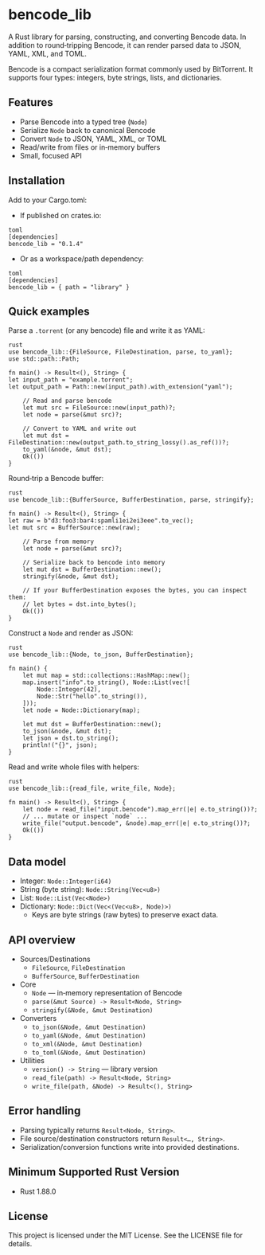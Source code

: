 # bencode_lib

A Rust library for parsing, constructing, and converting Bencode data. In addition to round‑tripping Bencode, it can
render parsed data to JSON, YAML, XML, and TOML.

Bencode is a compact serialization format commonly used by BitTorrent. It supports four types: integers, byte strings, lists, and dictionaries.

## Features

- Parse Bencode into a typed tree (`Node`)
- Serialize `Node` back to canonical Bencode
- Convert `Node` to JSON, YAML, XML, or TOML
- Read/write from files or in‑memory buffers
- Small, focused API

## Installation

Add to your Cargo.toml:

- If published on crates.io:
```
toml
[dependencies]
bencode_lib = "0.1.4"
```
- Or as a workspace/path dependency:
```
toml
[dependencies]
bencode_lib = { path = "library" }
```
## Quick examples

Parse a `.torrent` (or any bencode) file and write it as YAML:
```
rust
use bencode_lib::{FileSource, FileDestination, parse, to_yaml};
use std::path::Path;

fn main() -> Result<(), String> {
let input_path = "example.torrent";
let output_path = Path::new(input_path).with_extension("yaml");

    // Read and parse bencode
    let mut src = FileSource::new(input_path)?;
    let node = parse(&mut src)?;

    // Convert to YAML and write out
    let mut dst = FileDestination::new(output_path.to_string_lossy().as_ref())?;
    to_yaml(&node, &mut dst);
    Ok(())
}
```
Round‑trip a Bencode buffer:
```
rust
use bencode_lib::{BufferSource, BufferDestination, parse, stringify};

fn main() -> Result<(), String> {
let raw = b"d3:foo3:bar4:spamli1ei2ei3eee".to_vec();
let mut src = BufferSource::new(raw);

    // Parse from memory
    let node = parse(&mut src)?;

    // Serialize back to bencode into memory
    let mut dst = BufferDestination::new();
    stringify(&node, &mut dst);

    // If your BufferDestination exposes the bytes, you can inspect them:
    // let bytes = dst.into_bytes();
    Ok(())
}
```
Construct a `Node` and render as JSON:
```
rust
use bencode_lib::{Node, to_json, BufferDestination};

fn main() {
    let mut map = std::collections::HashMap::new();
    map.insert("info".to_string(), Node::List(vec![
        Node::Integer(42),
        Node::Str("hello".to_string()),
    ]));
    let node = Node::Dictionary(map);

    let mut dst = BufferDestination::new();
    to_json(&node, &mut dst);
    let json = dst.to_string();
    println!("{}", json);
}
```
Read and write whole files with helpers:
```
rust
use bencode_lib::{read_file, write_file, Node};

fn main() -> Result<(), String> {
    let node = read_file("input.bencode").map_err(|e| e.to_string())?;
    // ... mutate or inspect `node` ...
    write_file("output.bencode", &node).map_err(|e| e.to_string())?;
    Ok(())
}
```
## Data model

- Integer: `Node::Integer(i64)`
- String (byte string): `Node::String(Vec<u8>)`
- List: `Node::List(Vec<Node>)`
- Dictionary: `Node::Dict(Vec<(Vec<u8>, Node)>)`
  - Keys are byte strings (raw bytes) to preserve exact data.

## API overview

- Sources/Destinations
  - `FileSource`, `FileDestination`
  - `BufferSource`, `BufferDestination`
- Core
  - `Node` — in‑memory representation of Bencode
  - `parse(&mut Source) -> Result<Node, String>`
  - `stringify(&Node, &mut Destination)`
- Converters
  - `to_json(&Node, &mut Destination)`
  - `to_yaml(&Node, &mut Destination)`
  - `to_xml(&Node, &mut Destination)`
  - `to_toml(&Node, &mut Destination)`
- Utilities
  - `version() -> String` — library version
  - `read_file(path) -> Result<Node, String>`
  - `write_file(path, &Node) -> Result<(), String>`

## Error handling

- Parsing typically returns `Result<Node, String>`.
- File source/destination constructors return `Result<…, String>`.
- Serialization/conversion functions write into provided destinations.

## Minimum Supported Rust Version

- Rust 1.88.0

## License

This project is licensed under the MIT License. See the LICENSE file for details.
